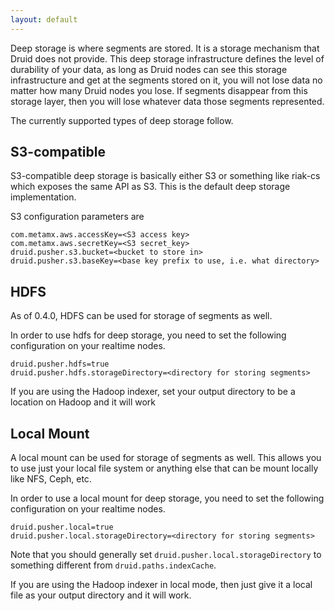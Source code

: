 ```yaml
---
layout: default
---
```

Deep storage is where segments are stored.  It is a storage mechanism that Druid does not provide.  This deep storage infrastructure defines the level of durability of your data, as long as Druid nodes can see this storage infrastructure and get at the segments stored on it, you will not lose data no matter how many Druid nodes you lose.  If segments disappear from this storage layer, then you will lose whatever data those segments represented.

The currently supported types of deep storage follow.

## S3-compatible

S3-compatible deep storage is basically either S3 or something like riak-cs which exposes the same API as S3.  This is the default deep storage implementation.

S3 configuration parameters are

    com.metamx.aws.accessKey=<S3 access key>
    com.metamx.aws.secretKey=<S3 secret_key>
    druid.pusher.s3.bucket=<bucket to store in>
    druid.pusher.s3.baseKey=<base key prefix to use, i.e. what directory>

## HDFS

As of 0.4.0, HDFS can be used for storage of segments as well.  

In order to use hdfs for deep storage, you need to set the following configuration on your realtime nodes.

    druid.pusher.hdfs=true
    druid.pusher.hdfs.storageDirectory=<directory for storing segments>

If you are using the Hadoop indexer, set your output directory to be a location on Hadoop and it will work


## Local Mount

A local mount can be used for storage of segments as well.  This allows you to use just your local file system or anything else that can be mount locally like NFS, Ceph, etc.

In order to use a local mount for deep storage, you need to set the following configuration on your realtime nodes.

    druid.pusher.local=true
    druid.pusher.local.storageDirectory=<directory for storing segments>

Note that you should generally set `druid.pusher.local.storageDirectory` to something different from `druid.paths.indexCache`.

If you are using the Hadoop indexer in local mode, then just give it a local file as your output directory and it will work.